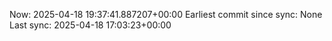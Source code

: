 Now: 2025-04-18 19:37:41.887207+00:00 Earliest commit since sync: None Last sync: 2025-04-18 17:03:23+00:00
